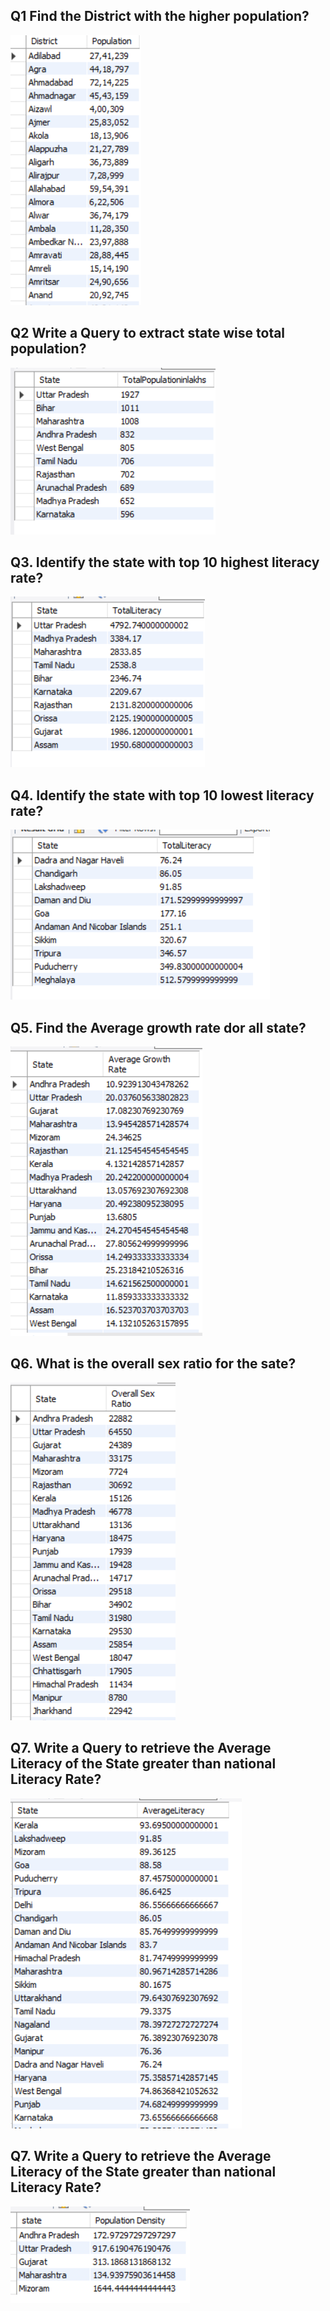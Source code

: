 ## Q1 Find the District with the higher population?

<img src ="https://raw.githubusercontent.com/Dhavaltharkar/Population_Analysis/main/Markdown/1.png">

##  Q2 Write a Query to extract state wise total population?

<img src ="https://raw.githubusercontent.com/Dhavaltharkar/Population_Analysis/main/Markdown/2.png">

## Q3. Identify the state with top 10 highest literacy rate?

<img src ="https://raw.githubusercontent.com/Dhavaltharkar/Population_Analysis/main/Markdown/3.png">

## Q4. Identify the state with top 10 lowest literacy rate?

<img src ="https://raw.githubusercontent.com/Dhavaltharkar/Population_Analysis/main/Markdown/4.png">

## Q5. Find the Average growth rate dor all state?

<img src ="https://raw.githubusercontent.com/Dhavaltharkar/Population_Analysis/main/Markdown/5.png">

## Q6. What is the overall sex ratio for the sate?

<img src ="https://raw.githubusercontent.com/Dhavaltharkar/Population_Analysis/main/Markdown/6.png">

## Q7.  Write a Query to retrieve the Average Literacy of the State greater than national Literacy Rate?

<img src ="https://raw.githubusercontent.com/Dhavaltharkar/Population_Analysis/main/Markdown/7.png">

## Q7.  Write a Query to retrieve the Average Literacy of the State greater than national Literacy Rate?

<img src ="https://raw.githubusercontent.com/Dhavaltharkar/Population_Analysis/main/Markdown/8.png">
